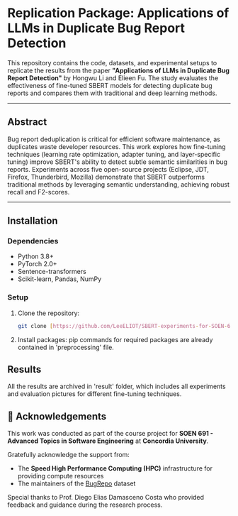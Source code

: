 # Replication Package: Applications of LLMs in Duplicate Bug Report Detection

This repository contains the code, datasets, and experimental setups to replicate the results from the paper **"Applications of LLMs in Duplicate Bug Report Detection"** by Hongwu Li and Elieen Fu. The study evaluates the effectiveness of fine-tuned SBERT models for detecting duplicate bug reports and compares them with traditional and deep learning methods.

---

## Abstract
Bug report deduplication is critical for efficient software maintenance, as duplicates waste developer resources. This work explores how fine-tuning techniques (learning rate optimization, adapter tuning, and layer-specific tuning) improve SBERT's ability to detect subtle semantic similarities in bug reports. Experiments across five open-source projects (Eclipse, JDT, Firefox, Thunderbird, Mozilla) demonstrate that SBERT outperforms traditional methods by leveraging semantic understanding, achieving robust recall and F2-scores.

---

## Installation
### Dependencies
- Python 3.8+
- PyTorch 2.0+
- Sentence-transformers
- Scikit-learn, Pandas, NumPy

### Setup
1. Clone the repository:
   ```bash
   git clone [https://github.com/LeeELIOT/SBERT-experiments-for-SOEN-691.git]
   
2. Install packages:
   pip commands for required packages are already contained in 'preprocessing' file.

## Results
All the results are archived in 'result' folder, which includes all experiments and evaluation pictures for different fine-tuning techniques.

## 🙏 Acknowledgements

This work was conducted as part of the course project for **SOEN 691 - Advanced Topics in Software Engineering** at **Concordia University**.

Gratefully acknowledge the support from:

- The **Speed High Performance Computing (HPC)** infrastructure for providing compute resources  
- The maintainers of the [BugRepo](https://github.com/logpai/bughub) dataset

Special thanks to Prof. Diego Elias Damasceno Costa who provided feedback and guidance during the research process.
